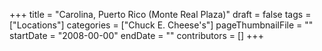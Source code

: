 +++
title = "Carolina, Puerto Rico (Monte Real Plaza)"
draft = false
tags = ["Locations"]
categories = ["Chuck E. Cheese's"]
pageThumbnailFile = ""
startDate = "2008-00-00"
endDate = ""
contributors = []
+++
